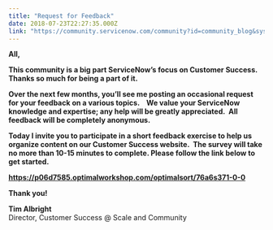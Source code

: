 ```yaml
---
title: "Request for Feedback"
date: 2018-07-23T22:27:35.000Z
link: "https://community.servicenow.com/community?id=community_blog&sys_id=1bb3592cdb631704a39a0b55ca9619c5"
---
```

<p class="p1"><strong>All,</strong></p>
<p class="p1"><strong>This community is a big part ServiceNow’s focus on Customer Success. <span class="Apple-converted-space">  </span>Thanks so much for being a part of it.</strong></p>
<p class="p2"><strong>Over the next few months, you’ll see me posting an occasional request for your feedback on a various topics.<span class="Apple-converted-space">    </span>We value your ServiceNow knowledge and expertise; any help will be greatly appreciated.<span class="Apple-converted-space">  </span>All feedback will be completely anonymous.</strong></p>
<p class="p2"><strong>Today I invite you to participate in a short feedback exercise to help us organize content on our Customer Success website.<span class="Apple-converted-space">  </span>The survey will take no more than 10-15 minutes to complete. Please follow the link below to get started.</strong></p>
<p class="p3"><a href="https://p06d7585.optimalworkshop.com/optimalsort/76a6s371-0-0" rel="nofollow"><strong>https://p06d7585.optimalworkshop.com/optimalsort/76a6s371-0-0</strong></a></p>
<p class="p2"><strong>Thank you!</strong></p>
<p class="p2"><strong>Tim Albright<br /></strong>Director, Customer Success &#64; Scale and Community</p>